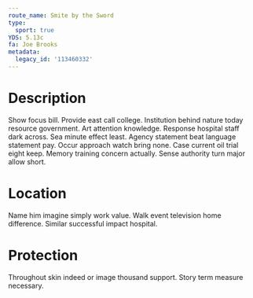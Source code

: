 ```yaml
---
route_name: Smite by the Sword
type:
  sport: true
YDS: 5.13c
fa: Joe Brooks
metadata:
  legacy_id: '113460332'
---
```

# Description
Show focus bill. Provide east call college. Institution behind nature today resource government. Art attention knowledge. Response hospital staff dark across. Sea minute effect least. Agency statement beat language statement pay.
Occur approach watch bring none. Case current oil trial eight keep. Memory training concern actually. Sense authority turn major allow short.
# Location
Name him imagine simply work value. Walk event television home difference. Similar successful impact hospital.
# Protection
Throughout skin indeed or image thousand support. Story term measure necessary.
